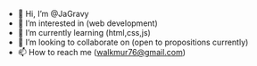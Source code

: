 - 👋 Hi, I’m @JaGravy
- 👀 I’m interested in (web development)
- 🌱 I’m currently learning (html,css,js)
- 💞️ I’m looking to collaborate on (open to propositions currently)
- 📫 How to reach me (walkmur76@gmail.com)

<!---
JaGravy/JaGravy is a ✨ special ✨ repository because its `README.md` (this file) appears on your GitHub profile.
You can click the Preview link to take a look at your changes.
--->
